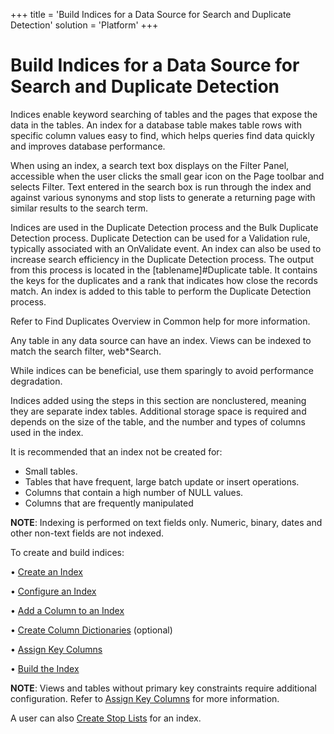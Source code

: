 +++
title = 'Build Indices for a Data Source for Search and Duplicate Detection'
solution = 'Platform'
+++

# Build Indices for a Data Source for Search and Duplicate Detection

Indices enable keyword searching of tables and the pages that expose the
data in the tables. An index for a database table makes table rows with
specific column values easy to find, which helps queries find data
quickly and improves database performance.

When using an index, a search text box displays on the Filter Panel,
accessible when the user clicks the small gear icon on the Page toolbar
and selects Filter. Text entered in the search box is run through the
index and against various synonyms and stop lists to generate a
returning page with similar results to the search term.

Indices are used in the Duplicate Detection process and the Bulk
Duplicate Detection process. Duplicate Detection can be used for a
Validation rule, typically associated with an OnValidate event. An index
can also be used to increase search efficiency in the Duplicate
Detection process. The output from this process is located in the
\[tablename\]\#Duplicate table. It contains the keys for the duplicates
and a rank that indicates how close the records match. An index is added
to this table to perform the Duplicate Detection process.

Refer to Find Duplicates Overview in Common help for more information.

Any table in any data source can have an index. Views can be indexed to
match the search filter, web\*Search.

While indices can be beneficial, use them sparingly to avoid performance
degradation.

Indices added using the steps in this section are nonclustered, meaning
they are separate index tables. Additional storage space is required and
depends on the size of the table, and the number and types of columns
used in the index.

It is recommended that an index not be created for:

  - Small tables.
  - Tables that have frequent, large batch update or insert operations.
  - Columns that contain a high number of NULL values.
  - Columns that are frequently manipulated

**NOTE**: Indexing is performed on text fields only. Numeric, binary,
dates and other non-text fields are not indexed.

To create and build indices:

• [Create an Index](Create%20an%20Index.htm)

• [Configure an Index](Configure%20an%20Index.htm)

• [Add a Column to an Index](Add%20a%20Column%20to%20an%20Index.htm)

• [Create Column Dictionaries](Create%20Column%20Dictionaries.htm)
(optional)

• [Assign Key Columns](Assign%20Key%20Columns.htm)

• [Build the Index](Build%20the%20Index.htm)

**NOTE**: Views and tables without primary key constraints require
additional configuration. Refer to [Assign Key
Columns](Assign%20Key%20Columns.htm) for more information.

A user can also [Create Stop Lists](Create_Stop_Lists.htm) for an index.
